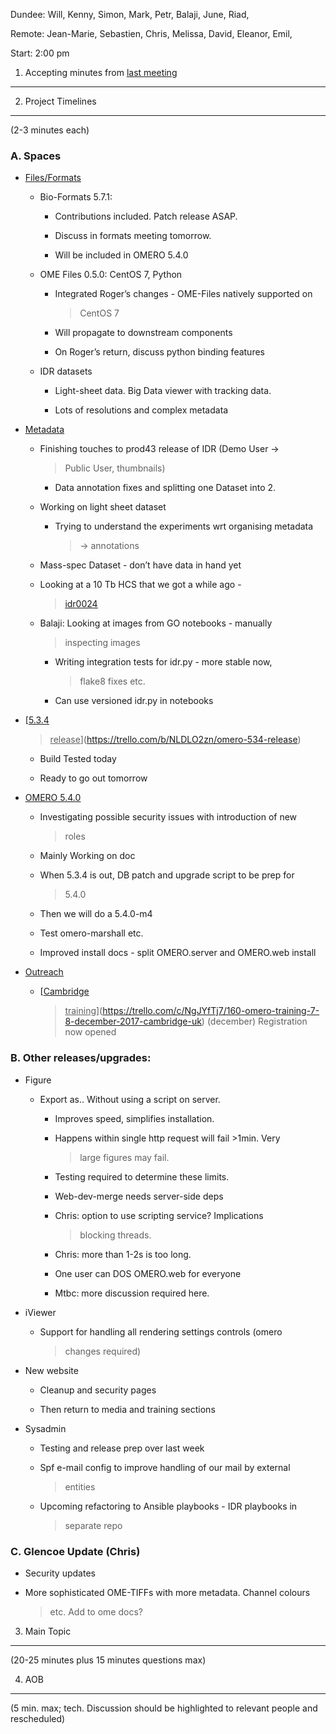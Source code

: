 Dundee: Will, Kenny, Simon, Mark, Petr, Balaji, June, Riad,

Remote: Jean-Marie, Sebastien, Chris, Melissa, David, Eleanor, Emil,

Start: 2:00 pm

1. Accepting minutes from [<u>last meeting</u>](https://docs.google.com/document/d/1byhEX4kAnjjjLx7HQik442JjNSK5gQ-H3TWNLJ_aMMI/edit#heading=h.pu4pkji5cixw)
------------------------------------------------------------------------------------------------------------------------------------------------------------

2. Project Timelines
--------------------

(2-3 minutes each)

###  A. Spaces

-   [<u>Files/Formats</u>](https://trello.com/b/IBHfAIMP/bio-formats-5-x)

    -   Bio-Formats 5.7.1:

        -   Contributions included. Patch release ASAP.

        -   Discuss in formats meeting tomorrow.

        -   Will be included in OMERO 5.4.0

    -   OME Files 0.5.0: CentOS 7, Python

        -   Integrated Roger’s changes - OME-Files natively supported on
            > CentOS 7

        -   Will propagate to downstream components

        -   On Roger’s return, discuss python binding features

    -   IDR datasets

        -   Light-sheet data. Big Data viewer with tracking data.

        -   Lots of resolutions and complex metadata

-   [<u>Metadata</u>](https://trello.com/c/XQXwX6jj/6-metadata)

    -   Finishing touches to prod43 release of IDR (Demo User -&gt;
        > Public User, thumbnails)

        -   Data annotation fixes and splitting one Dataset into 2.

    -   Working on light sheet dataset

        -   Trying to understand the experiments wrt organising metadata
            > -&gt; annotations

    -   Mass-spec Dataset - don’t have data in hand yet

    -   Looking at a 10 Tb HCS that we got a while ago -
        > [<u>idr0024</u>](https://trello.com/c/txW3VNgZ/83-idr0024-collinet-endocytosis-systems-survey-of-endocytosis-by-multiparametric-image-analysis-zerial-lab)

    -   Balaji: Looking at images from GO notebooks - manually
        > inspecting images

        -   Writing integration tests for idr.py - more stable now,
            > flake8 fixes etc.

        -   Can use versioned idr.py in notebooks

-   [<u>5.3.4
    > release</u>](https://trello.com/b/NLDLO2zn/omero-534-release)

    -   Build Tested today

    -   Ready to go out tomorrow

-   [<u>OMERO 5.4.0</u>](https://trello.com/b/SiqOu2Bl/omero-540)

    -   Investigating possible security issues with introduction of new
        > roles

    -   Mainly Working on doc

    -   When 5.3.4 is out, DB patch and upgrade script to be prep for
        > 5.4.0

    -   Then we will do a 5.4.0-m4

    -   Test omero-marshall etc.

    -   Improved install docs - split OMERO.server and OMERO.web install

-   [<u>Outreach</u>](https://trello.com/b/Da6OAWam/outreach)

    -   [<u>Cambridge
        > training</u>](https://trello.com/c/NgJYfTj7/160-omero-training-7-8-december-2017-cambridge-uk)
        > (december) Registration now opened

###  B. Other releases/upgrades:

-   Figure

    -   Export as.. Without using a script on server.

        -   Improves speed, simplifies installation.

        -   Happens within single http request will fail &gt;1min. Very
            > large figures may fail.

        -   Testing required to determine these limits.

        -   Web-dev-merge needs server-side deps

        -   Chris: option to use scripting service? Implications
            > blocking threads.

        -   Chris: more than 1-2s is too long.

        -   One user can DOS OMERO.web for everyone

        -   Mtbc: more discussion required here.

-   iViewer

    -   Support for handling all rendering settings controls (omero
        > changes required)

-   New website

    -   Cleanup and security pages

    -   Then return to media and training sections

-   Sysadmin

    -   Testing and release prep over last week

    -   Spf e-mail config to improve handling of our mail by external
        > entities

    -   Upcoming refactoring to Ansible playbooks - IDR playbooks in
        > separate repo

###  C. Glencoe Update (Chris)

-   Security updates

-   More sophisticated OME-TIFFs with more metadata. Channel colours
    > etc. Add to ome docs?

3. Main Topic
-------------

(20-25 minutes plus 15 minutes questions max)

4. AOB
------

(5 min. max; tech. Discussion should be highlighted to relevant people
and rescheduled)
